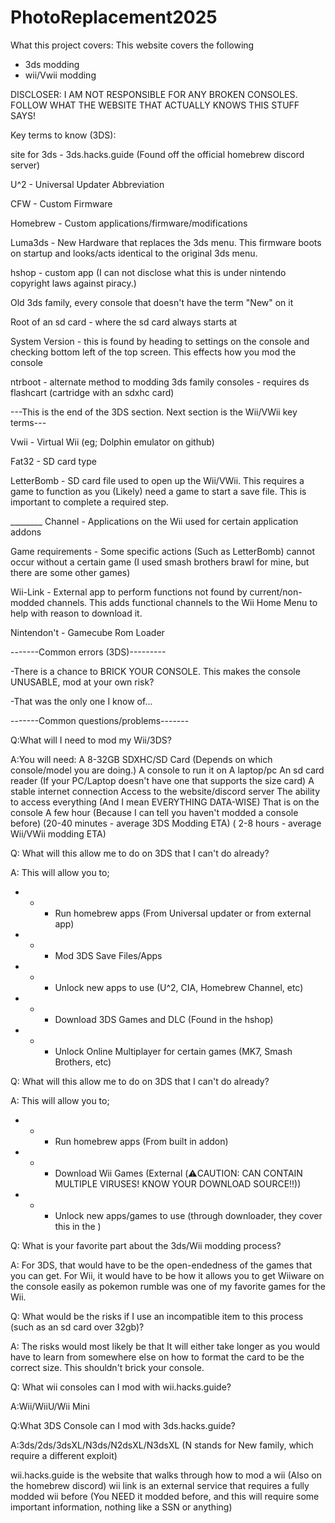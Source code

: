 # PhotoReplacement2025
What this project covers:
This website covers the following
- 3ds modding
- wii/Vwii modding

DISCLOSER: I AM NOT RESPONSIBLE FOR ANY BROKEN CONSOLES. FOLLOW WHAT THE WEBSITE THAT ACTUALLY KNOWS THIS STUFF SAYS!

Key terms to know (3DS):


site for 3ds - 3ds.hacks.guide (Found off the official homebrew discord server)

U^2 - Universal Updater Abbreviation

CFW - Custom Firmware 

Homebrew - Custom applications/firmware/modifications

Luma3ds - New Hardware that replaces the 3ds menu. This firmware boots on startup and looks/acts identical to the original 3ds menu.

hshop - custom app (I can not disclose what this is under nintendo copyright laws against piracy.)

Old 3ds family, every console that doesn't have the term "New" on it

Root of an sd card - where the sd card always starts at

System Version - this is found by heading to settings on the console and checking bottom left of the top screen. This effects how you mod the console

ntrboot - alternate method to modding 3ds family consoles - requires ds flashcart (cartridge with an sdxhc card)

---This is the end of the 3DS section. Next section is the Wii/VWii key terms---

Vwii - Virtual Wii (eg; Dolphin emulator on github)

Fat32 - SD card type

LetterBomb - SD card file used to open up the Wii/VWii. This requires a game to function as you (Likely) need a game to start a save file. This is important to complete a required step.

________ Channel - Applications on the Wii used for certain application addons

Game requirements - Some specific actions (Such as LetterBomb) cannot occur without a certain game (I used smash brothers brawl for mine, but there are some other games)

Wii-Link - External app to perform functions not found by current/non-modded channels. This adds functional channels to the Wii Home Menu to help with reason to download it.

Nintendon't - Gamecube Rom Loader



-------Common errors (3DS)---------

-There is a chance to BRICK YOUR CONSOLE. This makes the console UNUSABLE, mod at your own risk?

-That was the only one I know of...




-------Common questions/problems-------

Q:What will I need to mod my Wii/3DS?

A:You will need:
                 A 8-32GB SDXHC/SD Card (Depends on which console/model you are doing.)
                 A console to run it on
                 A laptop/pc
                 An sd card reader (If your PC/Laptop doesn't have one that supports the size card)
                 A stable internet connection
                 Access to the website/discord server
                 The ability to access everything (And I mean EVERYTHING DATA-WISE) That is on the console
                 A few hour (Because I can tell you haven't modded a console before) (20-40 minutes - average 3DS Modding ETA) ( 2-8 hours - average Wii/VWii modding ETA)

Q: What will this allow me to do on 3DS that I can't do already?

A: This will allow you to;
   - - - Run homebrew apps (From Universal updater or from external app)
   - - - Mod 3DS Save Files/Apps
   - - - Unlock new apps to use (U^2, CIA, Homebrew Channel, etc)
   - - - Download 3DS Games and DLC (Found in the hshop)
   - - - Unlock Online Multiplayer for certain games (MK7, Smash Brothers, etc)


Q: What will this allow me to do on 3DS that I can't do already?

A: This will allow you to;
   - - - Run homebrew apps (From built in addon)
   - - - Download Wii Games (External (⚠️CAUTION: CAN CONTAIN MULTIPLE VIRUSES! KNOW YOUR DOWNLOAD SOURCE!!))
   - - - Unlock new apps/games to use (through downloader, they cover this in the )

Q: What is your favorite part about the 3ds/Wii modding process?

A: For 3DS, that would have to be the open-endedness of the games that you can get. For Wii, it would have to be how it allows you to get Wiiware on the console easily as pokemon rumble was one of my favorite games for the Wii.

Q: What would be the risks if I use an incompatible item to this process (such as an sd card over 32gb)?

A: The risks would most likely be that It will either take longer as you would have to learn from somewhere else on how to format the card to be the correct size. This shouldn't brick your console.

Q: What wii consoles can I mod with wii.hacks.guide?

A:Wii/WiiU/Wii Mini

Q:What 3DS Console can I mod with 3ds.hacks.guide?

A:3ds/2ds/3dsXL/N3ds/N2dsXL/N3dsXL (N stands for New family, which require a different exploit)

wii.hacks.guide is the website that walks through how to mod a wii (Also on the homebrew discord)
wii link is an external service that requires a fully modded wii before (You NEED it modded before, and this will require some important information, nothing like a SSN or anything)